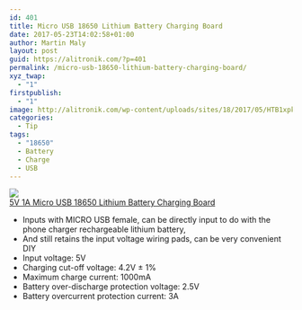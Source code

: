 ```yaml
---
id: 401
title: Micro USB 18650 Lithium Battery Charging Board
date: 2017-05-23T14:02:58+01:00
author: Martin Maly
layout: post
guid: https://alitronik.com/?p=401
permalink: /micro-usb-18650-lithium-battery-charging-board/
xyz_twap:
  - "1"
firstpublish:
  - "1"
image: http://alitronik.com/wp-content/uploads/sites/18/2017/05/HTB1xpkMPVXXXXcFapXXq6xXFXXXC.jpg
categories:
  - Tip
tags:
  - "18650"
  - Battery
  - Charge
  - USB
---
```

<a href="http://s.click.aliexpress.com/e/UJI2Njy" target="_parent"><img src="//ae01.alicdn.com/kf/HTB1Sb90RXXXXXb4XXXXq6xXFXXX6/1Pcs-5V-1A-Micro-USB-font-b-18650-b-font-font-b-Lithium-b-font-font.jpg_220x220.jpg" /><span style="display: block;">5V 1A Micro USB 18650 Lithium Battery Charging Board</span></a>

  * Inputs with MICRO USB female, can be directly input to do with the phone charger rechargeable lithium battery,
  * And still retains the input voltage wiring pads, can be very convenient DIY
  * Input voltage: 5V
  * Charging cut-off voltage: 4.2V ± 1%
  * Maximum charge current: 1000mA
  * Battery over-discharge protection voltage: 2.5V
  * Battery overcurrent protection current: 3A